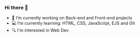 ### Hi there 👋

<!--
**Helivelto/Helivelto** is a ✨ _special_ ✨ repository because its `README.md` (this file) appears on your GitHub profile.

Here are some ideas to get you started: -->

- 🔭 I’m currently working on Back-end and Front-end projects 
- :computer: I’m currently learning: HTML, CSS, JavaScript, EJS and Git
- :mag: I'm interested in Web Dev
